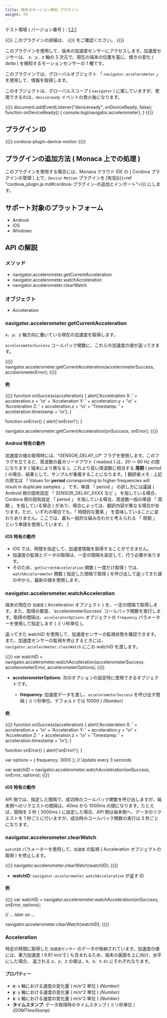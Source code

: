 ```yaml
---
title: 端末のモーション検知 プラグイン
weight: 70
---
```


テスト環境 ( バージョン番号 ) :
[1.2.1](https://github.com/apache/cordova-plugin-device-motion/releases/tag/1.2.1)

{{<note>}}
このプラグインの詳細は、 {{<link title="こちらの原文 ( GitHub )" href="https://github.com/apache/cordova-plugin-device-motion">}} をご確認ください。
{{</note>}}

このプラグインを使用して、端末の加速度センサーにアクセスします。加速度センサーは、
*x*、*y*、*z* 軸の 3 次元で、現在の端末の位置を基に、傾きの変化 ( *delta* ) を検知するモーションセンサーの 1 種です。

このプラグインでは、グローバルオブジェクト 「 `navigator.accelerometer` 」 を使用して、情報を取得します。

このオブジェクトは、グローバルスコープ ( `navigator` )
に属していますが、使用できるのは、`deviceready`
イベントの発火後になります。

{{<highlight javascript>}}
document.addEventListener("deviceready", onDeviceReady, false);
function onDeviceReady() {
    console.log(navigator.accelerometer);
}
{{</highlight>}}

プラグイン ID
-------------

{{<highlight javascript>}}
cordova-plugin-device-motion
{{</highlight>}}

プラグインの追加方法 ( Monaca 上での処理 )
------------------------------------------

このプラグインを使用する場合には、Monaca クラウド IDE の \[ Cordova
プラグインの管理 \] 上で、`Device Motion` プラグインを
[有効]({{<ref "cordova_plugin.ja.md#cordova-プラグイン-の追加とインポート">}}) にします。

サポート対象のプラットフォーム
------------------------------

-   Android
-   iOS
-   Windows

API の解説
----------

### メソッド

-   navigator.accelerometer.getCurrentAcceleration
-   navigator.accelerometer.watchAcceleration
-   navigator.accelerometer.clearWatch

### オブジェクト

-   Acceleration

### navigator.accelerometer.getCurrentAcceleration

*x*、*y*、*z* 軸方向に働いている現在の加速度を取得します。

`accelerometerSuccess`
コールバック関数に、これらの加速度の値が返ってきます。

{{<highlight javascript>}}
navigator.accelerometer.getCurrentAcceleration(accelerometerSuccess, accelerometerError);
{{</highlight>}}

#### 例

{{<highlight javascript>}}
function onSuccess(acceleration) {
    alert('Acceleration X: ' + acceleration.x + '\n' +
            'Acceleration Y: ' + acceleration.y + '\n' +
            'Acceleration Z: ' + acceleration.z + '\n' +
            'Timestamp: '      + acceleration.timestamp + '\n');
}

function onError() {
    alert('onError!');
}

navigator.accelerometer.getCurrentAcceleration(onSuccess, onError);
{{</highlight>}}

#### Android 特有の動作

加速度の値の取得時には、\**SENSOR\_DELAY\_UI*\*
フラグを使用します。このフラグを立てると、周波数の最大リードアウト (
readout ) は、20 ～ 60 Hz の間になります ( 端末により異なる
)。これより高い周波数に相当する **周期** ( period )
の場合、結果として、サンプルが重複することになります。\[ 翻訳者メモ :
上記の原文は 「 Values for **period** corresponding to higher
frequencies will result in duplicate samples. 」 です。単語 「 period 」
の訳し方には議論 ( Android 側の固有設定 「 SENSOR\_DELAY\_XXXX など 」
を指している場合、Cordova 側の固有設定 「 period 」
を指している場合、周波数一般の単語 「 周期 」 を指している場合 )
があり、場合によっては、翻訳内容が異なる場合があります。ただ、いずれの場合でも、「
時間的な要素 」
を意味していることに変わりありません。ここでは、最も一般的な組み合わせと考えられる
「 周期 」 という単語を使用しています。 \]

#### iOS 特有の動作

-   iOS では、時間を指定して、加速度情報を取得することができません。
-   加速度の監視とデータの取得は、一定の間隔を設定して、行う必要があります。
-   そのため、`getCurrentAcceleration` 関数 ( 一度だけ取得 )
    では、`watchAccelerometer` 関数 ( 指定した間隔で取得 )
    を呼び出して返ってきた値の中から、最新の値を使用します。

### navigator.accelerometer.watchAcceleration

端末の現在の `加速度` ( Acceleration オブジェクト )
を、一定の間隔で取得します。また、取得の都度、\`accelerometerSuccess\`
コールバック関数を実行します。取得の間隔は、`acceleratorOptions`
オブジェクトの `frequency` パラメーターを使用して指定します ( ミリ秒単位
)。

返ってきた watchID
を使用して、加速度センサーの監視状態を確認できます。また、加速度センサーの監視を停止するときには、`navigator.accelerometer.clearWatch`
にこの watchID を渡します。

{{<highlight javascript>}}
var watchID = navigator.accelerometer.watchAcceleration(accelerometerSuccess,
                                                        accelerometerError,
                                                        accelerometerOptions);
{{</highlight>}}                                                        

-   **accelerometerOptions**:
    次のオプションの設定時に使用できるオブジェクトです。

    -   **frequency**: 加速度データを渡し、`accelerometerSuccess` を呼び出す間隔 ( ミリ秒単位、デフォルトでは 10000 ) *(Number)*

#### 例

{{<highlight javascript>}}
function onSuccess(acceleration) {
    alert('Acceleration X: ' + acceleration.x + '\n' +
            'Acceleration Y: ' + acceleration.y + '\n' +
            'Acceleration Z: ' + acceleration.z + '\n' +
            'Timestamp: '      + acceleration.timestamp + '\n');
}

function onError() {
    alert('onError!');
}

var options = { frequency: 3000 };  // Update every 3 seconds

var watchID = navigator.accelerometer.watchAcceleration(onSuccess, onError, options);
{{</highlight>}}

#### iOS 特有の動作

API
側では、指定した間隔で、成功時のコールバック関数を呼び出しますが、端末側へのリクエストの間隔は、40ms
から 1000ms の間になります。たとえば、間隔を 3 秒 ( 3000ms )
に設定した場合、API 側は端末側へ、データのリクエストを 1
秒ごとに行いますが、成功時のコールバック関数の実行は 3
秒ごとになります。

### navigator.accelerometer.clearWatch

`watchID` パラメーターを使用して、`加速度` の監視 ( Acceleration
オブジェクトの取得 ) を停止します。

{{<highlight javascript>}}
navigator.accelerometer.clearWatch(watchID);
{{</highlight>}}

-   **watchID**: `navigator.accelerometer.watchAcceleration` が返す ID

#### 例

{{<highlight javascript>}}
var watchID = navigator.accelerometer.watchAcceleration(onSuccess, onError, options);

// ... later on ...

navigator.accelerometer.clearWatch(watchID);
{{</highlight>}}

### Acceleration

特定の時間に取得した `加速度センサー`
のデータが格納されています。加速度の値には、重力加速度 ( 9.81 m/s\^2 )
も含まれるため、端末の画面を上に向け、水平にした場合、 返される
*x*、*y*、*z* の値は、`0`、`0`、`9.81` にそれぞれなります。

#### プロパティー

-   **x**: x 軸における速度の変化量 ( m/s\^2 単位 ) *(Number)*
-   **y**: y 軸における速度の変化量 ( m/s\^2 単位 ) *(Number)*
-   **z**: z 軸における速度の変化量 ( m/s\^2 単位 ) *(Number)*
-   **タイムスタンプ**: データ取得時のタイムスタンプ ( ミリ秒単位 )
    *(DOMTimeStamp)*

